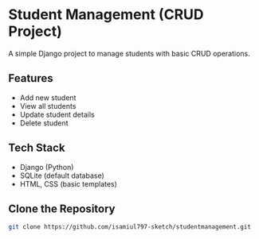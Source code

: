 # Student Management (CRUD Project)

A simple Django project to manage students with basic CRUD operations.

## Features
- Add new student
- View all students
- Update student details
- Delete student

## Tech Stack
- Django (Python)
- SQLite (default database)
- HTML, CSS (basic templates)

## Clone the Repository
```bash
git clone https://github.com/isamiul797-sketch/studentmanagement.git
